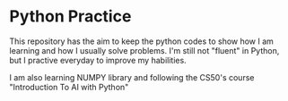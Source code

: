 # Python Practice

This repository has the aim to keep the python codes to show how I am learning and how I usually solve problems. I'm still not "fluent" in Python, but I practive everyday to improve my habilities.

I am also learning NUMPY library and following the CS50's course "Introduction To AI with Python" 